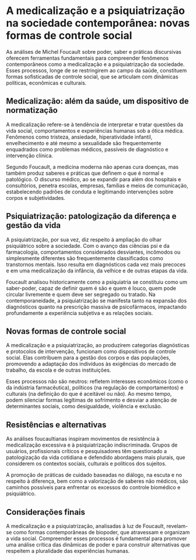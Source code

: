 
# A medicalização e a psiquiatrização na sociedade contemporânea: novas formas de controle social

As análises de Michel Foucault sobre poder, saber e práticas discursivas oferecem ferramentas fundamentais para compreender fenômenos contemporâneos como a medicalização e a psiquiatrização da sociedade. Esses processos, longe de se restringirem ao campo da saúde, constituem formas sofisticadas de controle social, que se articulam com dinâmicas políticas, econômicas e culturais.

## Medicalização: além da saúde, um dispositivo de normatização

A medicalização refere-se à tendência de interpretar e tratar questões da vida social, comportamentos e experiências humanas sob a ótica médica. Fenômenos como tristeza, ansiedade, hiperatividade infantil, envelhecimento e até mesmo a sexualidade são frequentemente enquadrados como problemas médicos, passíveis de diagnóstico e intervenção clínica.

Segundo Foucault, a medicina moderna não apenas cura doenças, mas também produz saberes e práticas que definem o que é normal e patológico. O discurso médico, ao se expandir para além dos hospitais e consultórios, penetra escolas, empresas, famílias e meios de comunicação, estabelecendo padrões de conduta e legitimando intervenções sobre corpos e subjetividades.

## Psiquiatrização: patologização da diferença e gestão da vida

A psiquiatrização, por sua vez, diz respeito à ampliação do olhar psiquiátrico sobre a sociedade. Com o avanço das ciências psi e da farmacologia, comportamentos considerados desviantes, incômodos ou simplesmente diferentes são frequentemente classificados como transtornos mentais. Isso resulta em diagnósticos cada vez mais precoces e em uma medicalização da infância, da velhice e de outras etapas da vida.

Foucault analisou historicamente como a psiquiatria se constituiu como um saber-poder, capaz de definir quem é são e quem é louco, quem pode circular livremente e quem deve ser segregado ou tratado. Na contemporaneidade, a psiquiatrização se manifesta tanto na expansão dos diagnósticos quanto na prescrição massiva de psicofármacos, impactando profundamente a experiência subjetiva e as relações sociais.

## Novas formas de controle social

A medicalização e a psiquiatrização, ao produzirem categorias diagnósticas e protocolos de intervenção, funcionam como dispositivos de controle social. Elas contribuem para a gestão dos corpos e das populações, promovendo a adaptação dos indivíduos às exigências do mercado de trabalho, da escola e de outras instituições.

Esses processos não são neutros: refletem interesses econômicos (como o da indústria farmacêutica), políticos (na regulação de comportamentos) e culturais (na definição do que é aceitável ou não). Ao mesmo tempo, podem silenciar formas legítimas de sofrimento e desviar a atenção de determinantes sociais, como desigualdade, violência e exclusão.

## Resistências e alternativas

As análises foucaultianas inspiram movimentos de resistência à medicalização excessiva e à psiquiatrização indiscriminada. Grupos de usuários, profissionais críticos e pesquisadores têm questionado a patologização da vida cotidiana e defendido abordagens mais plurais, que considerem os contextos sociais, culturais e políticos dos sujeitos.

A promoção de práticas de cuidado baseadas no diálogo, na escuta e no respeito à diferença, bem como a valorização de saberes não médicos, são caminhos possíveis para enfrentar os excessos do controle biomédico e psiquiátrico.

## Considerações finais

A medicalização e a psiquiatrização, analisadas à luz de Foucault, revelam-se como formas contemporâneas de biopoder, que atravessam e organizam a vida social. Compreender esses processos é fundamental para promover uma análise crítica das dinâmicas de poder e para construir alternativas que respeitem a pluralidade das experiências humanas.
```

